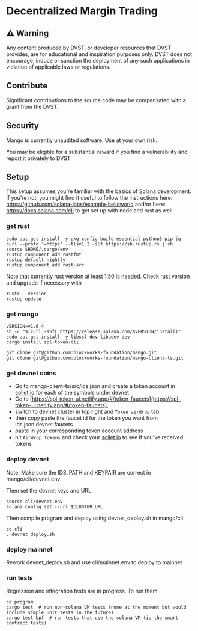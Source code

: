 # Decentralized Margin Trading

## ⚠️ Warning

Any content produced by DVST, or developer resources that DVST provides, are for educational and inspiration purposes only. DVST does not encourage, induce or sanction the deployment of any such applications in violation of applicable laws or regulations.

## Contribute
Significant contributions to the source code may be compensated with a grant from the DVST.

## Security
Mango is currently unaudited software. Use at your own risk.

You may be eligible for a substantial reward if you find a vulnerability and report it privately to DVST

## Setup
This setup assumes you're familiar with the basics of Solana development. 
If you're not, you might find it useful to follow the instructions here: https://github.com/solana-labs/example-helloworld 
and/or here: https://docs.solana.com/cli to get set up with node and rust as well

### get rust
```
sudo apt-get install -y pkg-config build-essential python3-pip jq
curl --proto '=https' --tlsv1.2 -sSf https://sh.rustup.rs | sh
source $HOME/.cargo/env
rustup component add rustfmt
rustup default nightly
rustup component add rust-src
```

Note that currently rust version at least 1.50 is needed. Check rust version and upgrade if necessary with
```
rustc --version
rustup update
```

### get mango
```
VERSION=v1.6.4
sh -c "$(curl -sSfL https://release.solana.com/$VERSION/install)"
sudo apt-get install -y libssl-dev libudev-dev
cargo install spl-token-cli

git clone git@github.com:blockworks-foundation/mango.git
git clone git@github.com:blockworks-foundation/mango-client-ts.git
```


### get devnet coins
- Go to mango-client-ts/src/ids.json and create a token account in [sollet.io](http://sollet.io) for each of the symbols under devnet
- Go to [https://spl-token-ui.netlify.app/#/token-faucets](https://spl-token-ui.netlify.app/#/token-faucets),
- switch to devnet cluster in top right and `Token airdrop` tab
- then copy paste the faucet id for the token you want from ids.json.devnet.faucets
- paste in your corresponding token account address
- hit `Airdrop tokens` and check your [sollet.io](http://sollet.io) to see if you've received tokens

### deploy devnet
Note: Make sure the IDS_PATH and KEYPAIR are correct in mango/cli/devnet.env

Then set the devnet keys and URL
```
source cli/devnet.env
solana config set --url $CLUSTER_URL
```

Then compile program and deploy using devnet_deploy.sh in mango/cli
```
cd cli
. devnet_deploy.sh
```

### deploy mainnet
Rework devnet_deploy.sh and use cli/mainnet.env to deploy to mainnet 


### run tests
Regression and integration tests are in progress. To run them
```
cd program
cargo test  # run non-solana VM tests (none at the moment but would include simple unit tests in the future)
cargo test-bpf  # run tests that use the solana VM (ie the smart contract tests)
```
